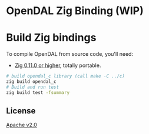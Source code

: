 # OpenDAL Zig Binding (WIP)

# Build Zig bindings

To compile OpenDAL from source code, you'll need:
- [Zig 0.11.0 or higher](https://ziglang.org/download), totally portable.

```bash
# build opendal_c library (call make -C ../c)
zig build opendal_c
# Build and run test
zig build test -fsummary
```

## License

[Apache v2.0](https://www.apache.org/licenses/LICENSE-2.0)
